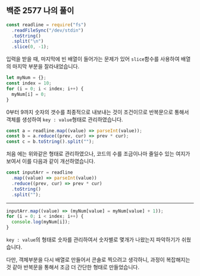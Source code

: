 ## 백준 2577 나의 풀이

```javascript
const readline = require("fs")
  .readFileSync("/dev/stdin")
  .toString()
  .split("\n")
  .slice(0, -1);
```

입력을 받을 때, 마지막에 빈 배열이 들어가는 문제가 있어 `slice`함수를 사용하여 배열의 마지막 부분을 잘라내었습니다.

```javascript
let myNum = {};
const index = 10;
for (i = 0; i < index; i++) {
  myNum[i] = 0;
}
```

0부터 9까지 숫자의 갯수를 최종적으로 내보내는 것이 조건이므로 반복문으로 통해서 객체를 생성하여 `key : value`형태로 관리하였습니다.

```javascript
const a = readline.map((value) => parseInt(value));
const b = a.reduce((prev, cur) => prev * cur);
const c = b.toString().split("");
```

처음 에는 위와같은 형태로 관리하였으나, 코드의 수를 조금이나마 줄일수 있는 여지가 보여서 이를 다음과 같이 개선하였습니다.

```javascript
const inputArr = readline
  .map((value) => parseInt(value))
  .reduce((prev, cur) => prev * cur)
  .toString()
  .split("");
```

---

```javascript
inputArr.map((value) => (myNum[value] = myNum[value] + 1));
for (i = 0; i < index; i++) {
  console.log(myNum[i]);
}
```

`key : value`의 형태로 숫자를 관리하여서 숫자별로 몇개가 나왔는지 파악하기가 쉬웠습니다.

다만, 객체부분을 다시 배열로 만들어서 콘솔로 찍으려고 생각하니, 과정이 복잡해지는것 같아 반복문을 통해서 조금 더 간단한 형태로 만들었습니다.
